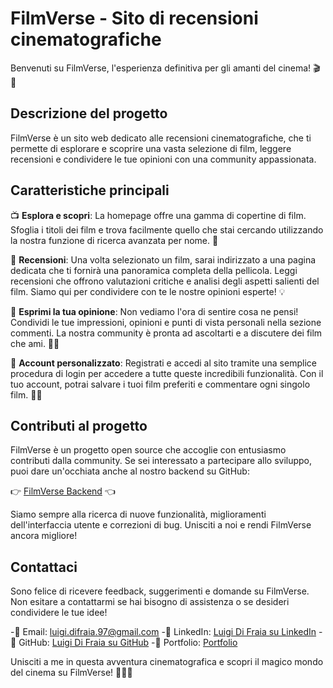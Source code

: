 # FilmVerse - Sito di recensioni cinematografiche

Benvenuti su FilmVerse, l'esperienza definitiva per gli amanti del cinema! 🎬🍿

## Descrizione del progetto

FilmVerse è un sito web dedicato alle recensioni cinematografiche, che ti permette di esplorare e scoprire una vasta selezione di film, leggere recensioni e condividere le tue opinioni con una community appassionata.

## Caratteristiche principali

📺 **Esplora e scopri**: La homepage offre una gamma di copertine di film. Sfoglia i titoli dei film e trova facilmente quello che stai cercando utilizzando la nostra funzione di ricerca avanzata per nome. 🔎

📝 **Recensioni**: Una volta selezionato un film, sarai indirizzato a una pagina dedicata che ti fornirà una panoramica completa della pellicola. Leggi recensioni che offrono valutazioni critiche e analisi degli aspetti salienti del film. Siamo qui per condividere con te le nostre opinioni esperte! 💡

💬 **Esprimi la tua opinione**: Non vediamo l'ora di sentire cosa ne pensi! Condividi le tue impressioni, opinioni e punti di vista personali nella sezione commenti. La nostra community è pronta ad ascoltarti e a discutere dei film che ami. 💬✨

📌 **Account personalizzato**: Registrati e accedi al sito tramite una semplice procedura di login per accedere a tutte queste incredibili funzionalità. Con il tuo account, potrai salvare i tuoi film preferiti e commentare ogni singolo film. 📝💾

## Contributi al progetto

FilmVerse è un progetto open source che accoglie con entusiasmo contributi dalla community. Se sei interessato a partecipare allo sviluppo, puoi dare un'occhiata anche al nostro backend su GitHub:

👉 [FilmVerse Backend](https://github.com/Luigi160397/CAPSTONE-BACKEND) 👈

Siamo sempre alla ricerca di nuove funzionalità, miglioramenti dell'interfaccia utente e correzioni di bug. Unisciti a noi e rendi FilmVerse ancora migliore!

## Contattaci

Sono felice di ricevere feedback, suggerimenti e domande su FilmVerse. Non esitare a contattarmi se hai bisogno di assistenza o se desideri condividere le tue idee!

-📧 Email: luigi.difraia.97@gmail.com
-👥 LinkedIn: [Luigi Di Fraia su LinkedIn](https://www.linkedin.com/in/luigi-di-fraia-juniorfullstackdeveloper/)
-🐙 GitHub: [Luigi Di Fraia su GitHub](https://github.com/Luigi160397)
-📒 Portfolio: [Portfolio](https://portfolio-luigi-di-fraia.vercel.app/)

Unisciti a me in questa avventura cinematografica e scopri il magico mondo del cinema su FilmVerse! 🌟🎥✨
